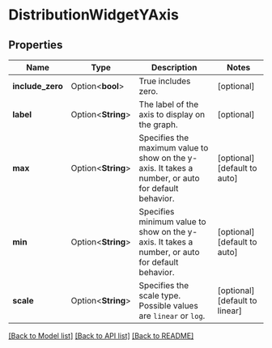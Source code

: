 # DistributionWidgetYAxis

## Properties

Name | Type | Description | Notes
------------ | ------------- | ------------- | -------------
**include_zero** | Option<**bool**> | True includes zero. | [optional]
**label** | Option<**String**> | The label of the axis to display on the graph. | [optional]
**max** | Option<**String**> | Specifies the maximum value to show on the y-axis. It takes a number, or auto for default behavior. | [optional][default to auto]
**min** | Option<**String**> | Specifies minimum value to show on the y-axis. It takes a number, or auto for default behavior. | [optional][default to auto]
**scale** | Option<**String**> | Specifies the scale type. Possible values are `linear` or `log`. | [optional][default to linear]

[[Back to Model list]](../README.md#documentation-for-models) [[Back to API list]](../README.md#documentation-for-api-endpoints) [[Back to README]](../README.md)


